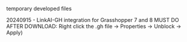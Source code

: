 temporary developed files

20240915 - LinkAI-GH integration for Grasshopper 7 and 8
MUST DO AFTER DOWNLOAD: Right click the .gh file -> Properties -> Unblock -> Apply)
